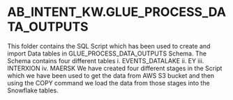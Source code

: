 # AB_INTENT_KW.GLUE_PROCESS_DATA_OUTPUTS
This folder contains the SQL Script which has been used to create and import Data tables in GLUE_PROCESS_DATA_OUTPUTS Schema.
The Schema contains four different tables   i. EVENTS_DATALAKE  ii. EY  iii. INTERXION iv. MAERSK
We have created four different stages in the Script which we have been used to get the data from AWS S3 bucket and then using the COPY command we load the data from those stages  into the Snowflake tables.
